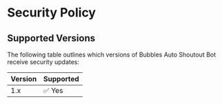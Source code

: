 # Security Policy

## Supported Versions

The following table outlines which versions of Bubbles Auto Shoutout Bot receive security updates:

| Version | Supported |
|---------|----------|
| 1.x     | ✅ Yes   |
